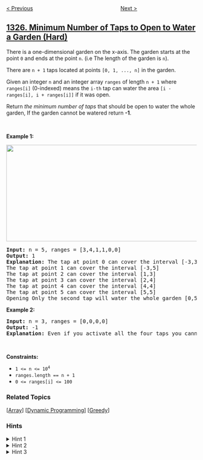 <!--|This file generated by command(leetcode description); DO NOT EDIT.    |-->
<!--+----------------------------------------------------------------------+-->
<!--|@author    awesee <openset.wang@gmail.com>                           |-->
<!--|@link      https://github.com/awesee                                 |-->
<!--|@home      https://github.com/awesee/leetcode                        |-->
<!--+----------------------------------------------------------------------+-->

[< Previous](../delete-leaves-with-a-given-value "Delete Leaves With a Given Value")
　　　　　　　　　　　　　　　　
[Next >](../list-the-products-ordered-in-a-period "List the Products Ordered in a Period")

## [1326. Minimum Number of Taps to Open to Water a Garden (Hard)](https://leetcode.com/problems/minimum-number-of-taps-to-open-to-water-a-garden "灌溉花园的最少水龙头数目")

<p>There is a one-dimensional garden on the x-axis. The garden starts at the point <code>0</code> and ends at the point <code>n</code>. (i.e The length of the garden is <code>n</code>).</p>

<p>There are <code>n + 1</code> taps located at points <code>[0, 1, ..., n]</code> in the garden.</p>

<p>Given an integer <code>n</code> and an integer array <code>ranges</code> of length <code>n + 1</code> where <code>ranges[i]</code> (0-indexed) means the <code>i-th</code> tap can water the area <code>[i - ranges[i], i + ranges[i]]</code> if it was open.</p>

<p>Return <em>the minimum number of taps</em> that should be open to water the whole garden, If the garden cannot be watered return <strong>-1</strong>.</p>

<p>&nbsp;</p>
<p><strong>Example 1:</strong></p>
<img alt="" src="https://assets.leetcode.com/uploads/2020/01/16/1685_example_1.png" style="width: 525px; height: 255px;" />
<pre>
<strong>Input:</strong> n = 5, ranges = [3,4,1,1,0,0]
<strong>Output:</strong> 1
<strong>Explanation:</strong> The tap at point 0 can cover the interval [-3,3]
The tap at point 1 can cover the interval [-3,5]
The tap at point 2 can cover the interval [1,3]
The tap at point 3 can cover the interval [2,4]
The tap at point 4 can cover the interval [4,4]
The tap at point 5 can cover the interval [5,5]
Opening Only the second tap will water the whole garden [0,5]
</pre>

<p><strong>Example 2:</strong></p>

<pre>
<strong>Input:</strong> n = 3, ranges = [0,0,0,0]
<strong>Output:</strong> -1
<strong>Explanation:</strong> Even if you activate all the four taps you cannot water the whole garden.
</pre>

<p>&nbsp;</p>
<p><strong>Constraints:</strong></p>

<ul>
	<li><code>1 &lt;= n &lt;= 10<sup>4</sup></code></li>
	<li><code>ranges.length == n + 1</code></li>
	<li><code>0 &lt;= ranges[i] &lt;= 100</code></li>
</ul>

### Related Topics
  [[Array](../../tag/array/README.md)]
  [[Dynamic Programming](../../tag/dynamic-programming/README.md)]
  [[Greedy](../../tag/greedy/README.md)]

### Hints
<details>
<summary>Hint 1</summary>
Create intervals of the area covered by each tap, sort intervals by the left end.
</details>

<details>
<summary>Hint 2</summary>
We need to cover the interval [0, n]. we can start with the first interval and out of all intervals that intersect with it we choose the one that covers the farthest point to the right.
</details>

<details>
<summary>Hint 3</summary>
What if there is a gap between intervals that is not covered ? we should stop and return -1 as there is some interval that cannot be covered.
</details>
